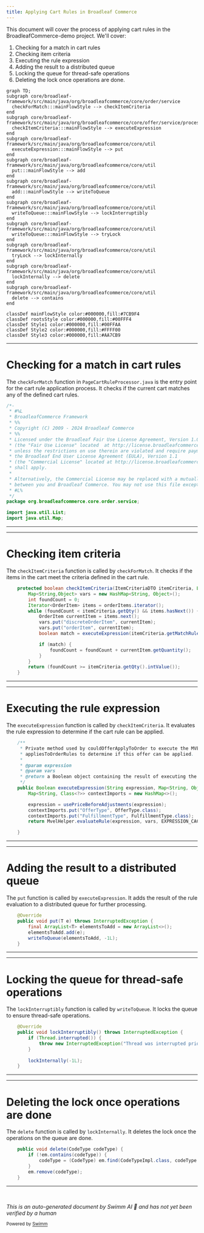 ```yaml
---
title: Applying Cart Rules in Broadleaf Commerce
---
```

This document will cover the process of applying cart rules in the BroadleafCommerce-demo project. We'll cover:

1. Checking for a match in cart rules
2. Checking item criteria
3. Executing the rule expression
4. Adding the result to a distributed queue
5. Locking the queue for thread-safe operations
6. Deleting the lock once operations are done.

```mermaid
graph TD;
subgraph core/broadleaf-framework/src/main/java/org/broadleafcommerce/core/order/service
  checkForMatch:::mainFlowStyle --> checkItemCriteria
end
subgraph core/broadleaf-framework/src/main/java/org/broadleafcommerce/core/offer/service/processor/AbstractBaseProcessor.java
  checkItemCriteria:::mainFlowStyle --> executeExpression
end
subgraph core/broadleaf-framework/src/main/java/org/broadleafcommerce/core/util
  executeExpression:::mainFlowStyle --> put
end
subgraph core/broadleaf-framework/src/main/java/org/broadleafcommerce/core/util
  put:::mainFlowStyle --> add
end
subgraph core/broadleaf-framework/src/main/java/org/broadleafcommerce/core/util
  add:::mainFlowStyle --> writeToQueue
end
subgraph core/broadleaf-framework/src/main/java/org/broadleafcommerce/core/util
  writeToQueue:::mainFlowStyle --> lockInterruptibly
end
subgraph core/broadleaf-framework/src/main/java/org/broadleafcommerce/core/util
  writeToQueue:::mainFlowStyle --> tryLock
end
subgraph core/broadleaf-framework/src/main/java/org/broadleafcommerce/core/util
  tryLock --> lockInternally
end
subgraph core/broadleaf-framework/src/main/java/org/broadleafcommerce/core/util
  lockInternally --> delete
end
subgraph core/broadleaf-framework/src/main/java/org/broadleafcommerce/core/util
  delete --> contains
end

classDef mainFlowStyle color:#000000,fill:#7CB9F4
classDef rootsStyle color:#000000,fill:#00FFF4
classDef Style1 color:#000000,fill:#00FFAA
classDef Style2 color:#000000,fill:#FFFF00
classDef Style3 color:#000000,fill:#AA7CB9
```

<SwmSnippet path="/core/broadleaf-framework/src/main/java/org/broadleafcommerce/core/order/service/PageCartRuleProcessor.java" line="1">

---

# Checking for a match in cart rules

The `checkForMatch` function in `PageCartRuleProcessor.java` is the entry point for the cart rule application process. It checks if the current cart matches any of the defined cart rules.

```java
/*-
 * #%L
 * BroadleafCommerce Framework
 * %%
 * Copyright (C) 2009 - 2024 Broadleaf Commerce
 * %%
 * Licensed under the Broadleaf Fair Use License Agreement, Version 1.0
 * (the "Fair Use License" located  at http://license.broadleafcommerce.org/fair_use_license-1.0.txt)
 * unless the restrictions on use therein are violated and require payment to Broadleaf in which case
 * the Broadleaf End User License Agreement (EULA), Version 1.1
 * (the "Commercial License" located at http://license.broadleafcommerce.org/commercial_license-1.1.txt)
 * shall apply.
 * 
 * Alternatively, the Commercial License may be replaced with a mutually agreed upon license (the "Custom License")
 * between you and Broadleaf Commerce. You may not use this file except in compliance with the applicable license.
 * #L%
 */
package org.broadleafcommerce.core.order.service;

import java.util.List;
import java.util.Map;
```

---

</SwmSnippet>

<SwmSnippet path="/core/broadleaf-framework/src/main/java/org/broadleafcommerce/core/order/service/AbstractCartRuleProcessor.java" line="46">

---

# Checking item criteria

The `checkItemCriteria` function is called by `checkForMatch`. It checks if the items in the cart meet the criteria defined in the cart rule.

```java
    protected boolean checkItemCriteria(ItemCriteriaDTO itemCriteria, List<OrderItem> orderItems) {
        Map<String,Object> vars = new HashMap<String, Object>();
        int foundCount = 0;
        Iterator<OrderItem> items = orderItems.iterator();
        while (foundCount < itemCriteria.getQty() && items.hasNext()) {
            OrderItem currentItem = items.next();
            vars.put("discreteOrderItem", currentItem);
            vars.put("orderItem", currentItem);
            boolean match = executeExpression(itemCriteria.getMatchRule(), vars);

            if (match) {
                foundCount = foundCount + currentItem.getQuantity();
            }
        }
        return (foundCount >= itemCriteria.getQty().intValue());
    }
```

---

</SwmSnippet>

<SwmSnippet path="/core/broadleaf-framework/src/main/java/org/broadleafcommerce/core/offer/service/processor/AbstractBaseProcessor.java" line="283">

---

# Executing the rule expression

The `executeExpression` function is called by `checkItemCriteria`. It evaluates the rule expression to determine if the cart rule can be applied.

```java
    /**
     * Private method used by couldOfferApplyToOrder to execute the MVEL expression in the
     * appliesToOrderRules to determine if this offer can be applied.
     *
     * @param expression
     * @param vars
     * @return a Boolean object containing the result of executing the MVEL expression
     */
    public Boolean executeExpression(String expression, Map<String, Object> vars) {
        Map<String, Class<?>> contextImports = new HashMap<>();

        expression = usePriceBeforeAdjustments(expression);
        contextImports.put("OfferType", OfferType.class);
        contextImports.put("FulfillmentType", FulfillmentType.class);
        return MvelHelper.evaluateRule(expression, vars, EXPRESSION_CACHE, contextImports);

    }
```

---

</SwmSnippet>

<SwmSnippet path="/core/broadleaf-framework/src/main/java/org/broadleafcommerce/core/util/queue/ZookeeperDistributedQueue.java" line="393">

---

# Adding the result to a distributed queue

The `put` function is called by `executeExpression`. It adds the result of the rule evaluation to a distributed queue for further processing.

```java
    @Override
    public void put(T e) throws InterruptedException {
        final ArrayList<T> elementsToAdd = new ArrayList<>();
        elementsToAdd.add(e);
        writeToQueue(elementsToAdd, -1L);
    }
```

---

</SwmSnippet>

<SwmSnippet path="/core/broadleaf-framework/src/main/java/org/broadleafcommerce/core/util/lock/ReentrantDistributedZookeeperLock.java" line="335">

---

# Locking the queue for thread-safe operations

The `lockInterruptibly` function is called by `writeToQueue`. It locks the queue to ensure thread-safe operations.

```java
    @Override
    public void lockInterruptibly() throws InterruptedException {
        if (Thread.interrupted()) {
            throw new InterruptedException("Thread was interrupted prior to trying to acquire the lock.");
        }
        
        lockInternally(-1L);
    }
```

---

</SwmSnippet>

<SwmSnippet path="/core/broadleaf-framework/src/main/java/org/broadleafcommerce/core/util/dao/CodeTypeDaoImpl.java" line="51">

---

# Deleting the lock once operations are done

The `delete` function is called by `lockInternally`. It deletes the lock once the operations on the queue are done.

```java
    public void delete(CodeType codeType) {
        if (!em.contains(codeType)) {
            codeType = (CodeType) em.find(CodeTypeImpl.class, codeType.getId());
        }
        em.remove(codeType);
    }
```

---

</SwmSnippet>

&nbsp;

*This is an auto-generated document by Swimm AI 🌊 and has not yet been verified by a human*

<SwmMeta version="3.0.0" repo-id="Z2l0aHViJTNBJTNBQnJvYWRsZWFmQ29tbWVyY2UtZGVtbyUzQSUzQWdpbGFkbmF2b3Q=" repo-name="BroadleafCommerce-demo" doc-type="flows"><sup>Powered by [Swimm](/)</sup></SwmMeta>
